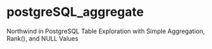 # postgreSQL_aggregate
Northwind in PostgreSQL Table Exploration with Simple Aggregation, Rank(), and NULL Values
